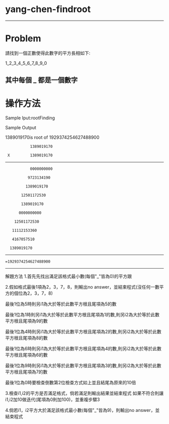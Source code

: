 #  yang-chen-findroot
-----------------------------------------------------------------------------------------------------------------------------------------------------------------------------------
# Problem

請找到一個正數使得此數字的平方長相如下:

1_2_3_4_5_6_7_8_9_0

其中每個 _ 都是一個數字
---------------------------------------------------------------------------------------------------------------------------------------------------------------------------------

# 操作方法

Sample Iput:rootFinding

Sample Output

1389019170is root of 1929374254627488900

               1389019170

     X         1389019170
-------------------------
               0000000000
           
              9723134190
          
             1389019170
         
           12501172530
       
           1389019170
       
          0000000000
      
        12501172530
    
       11112153360
   
       4167057510
   
      1389019170
-------------------------  
    =1929374254627488900
-----------------------------------------------------------------------------------------------------------------------------------------------------------------------------------
解題方法
1.首先先找出滿足該格式最小數(每個"_"皆為0)的平方跟

2.假如格式最後1項為2，3，7，8，則輸出no answer，並結束程式(沒任何一數平方的個位為2，3，7，8)

最後1位為5時則另i1為大於等於此數平方根且尾項為5的數

最後1位為1時則另i1為大於等於此數平方根且尾項為1的數,則另i2為大於等於此數平方根且尾項為9的數

最後1位為4時則另i1為大於等於此數平方根且尾項為2的數,則另i2為大於等於此數平方根且尾項為8的數

最後1位為6時則另i1為大於等於此數平方根且尾項為4的數,則另i2為大於等於此數平方根且尾項為6的數

最後1位為9時則另i1為大於等於此數平方根且尾項為3的數,則另i2為大於等於此數平方根且尾項為7的數

最後1位為0時要檢查倒數第2位檢查方式如上並且結尾為原來的10倍

3.檢查i1,i2的平方是否滿足格式，倘若滿足則輸出結果並結束程式
如果不符合則讓i1,i2加10做迭代(尾項為0則加100)，並重複步驟3

4.倘若i1，i2平方大於滿足該格式最小數(每個"_"皆為9)，則輸出no answer，並結束程式
    
